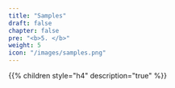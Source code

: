```yaml
---
title: "Samples"
draft: false
chapter: false
pre: "<b>5. </b>"
weight: 5
icon: "/images/samples.png"
---
```


{{% children style="h4" description="true" %}}